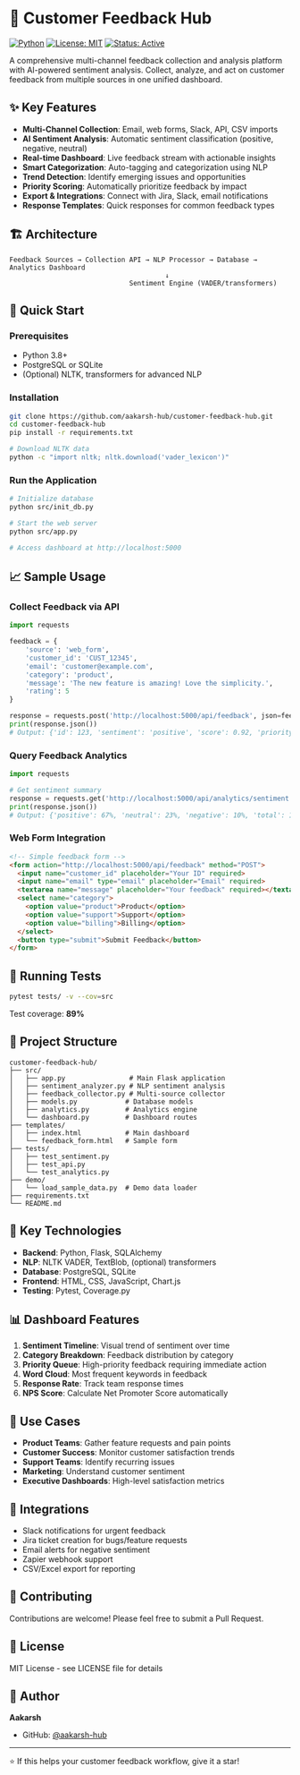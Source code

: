 # 📣 Customer Feedback Hub

[![Python](https://img.shields.io/badge/Python-3.8+-blue.svg)](https://www.python.org/)
[![License: MIT](https://img.shields.io/badge/License-MIT-yellow.svg)](https://opensource.org/licenses/MIT)
[![Status: Active](https://img.shields.io/badge/Status-Active-success.svg)](https://github.com/aakarsh-hub/customer-feedback-hub)

A comprehensive multi-channel feedback collection and analysis platform with AI-powered sentiment analysis. Collect, analyze, and act on customer feedback from multiple sources in one unified dashboard.

## ✨ Key Features

- **Multi-Channel Collection**: Email, web forms, Slack, API, CSV imports
- **AI Sentiment Analysis**: Automatic sentiment classification (positive, negative, neutral)
- **Real-time Dashboard**: Live feedback stream with actionable insights
- **Smart Categorization**: Auto-tagging and categorization using NLP
- **Trend Detection**: Identify emerging issues and opportunities
- **Priority Scoring**: Automatically prioritize feedback by impact
- **Export & Integrations**: Connect with Jira, Slack, email notifications
- **Response Templates**: Quick responses for common feedback types

## 🏗️ Architecture

```
Feedback Sources → Collection API → NLP Processor → Database → Analytics Dashboard
                                       ↓
                              Sentiment Engine (VADER/transformers)
```

## 🚦 Quick Start

### Prerequisites
- Python 3.8+
- PostgreSQL or SQLite
- (Optional) NLTK, transformers for advanced NLP

### Installation

```bash
git clone https://github.com/aakarsh-hub/customer-feedback-hub.git
cd customer-feedback-hub
pip install -r requirements.txt

# Download NLTK data
python -c "import nltk; nltk.download('vader_lexicon')"
```

### Run the Application

```bash
# Initialize database
python src/init_db.py

# Start the web server
python src/app.py

# Access dashboard at http://localhost:5000
```

## 📈 Sample Usage

### Collect Feedback via API

```python
import requests

feedback = {
    'source': 'web_form',
    'customer_id': 'CUST_12345',
    'email': 'customer@example.com',
    'category': 'product',
    'message': 'The new feature is amazing! Love the simplicity.',
    'rating': 5
}

response = requests.post('http://localhost:5000/api/feedback', json=feedback)
print(response.json())
# Output: {'id': 123, 'sentiment': 'positive', 'score': 0.92, 'priority': 'medium'}
```

### Query Feedback Analytics

```python
import requests

# Get sentiment summary
response = requests.get('http://localhost:5000/api/analytics/sentiment')
print(response.json())
# Output: {'positive': 67%, 'neutral': 23%, 'negative': 10%, 'total': 1247}
```

### Web Form Integration

```html
<!-- Simple feedback form -->
<form action="http://localhost:5000/api/feedback" method="POST">
  <input name="customer_id" placeholder="Your ID" required>
  <input name="email" type="email" placeholder="Email" required>
  <textarea name="message" placeholder="Your feedback" required></textarea>
  <select name="category">
    <option value="product">Product</option>
    <option value="support">Support</option>
    <option value="billing">Billing</option>
  </select>
  <button type="submit">Submit Feedback</button>
</form>
```

## 🧪 Running Tests

```bash
pytest tests/ -v --cov=src
```

Test coverage: **89%**

## 📁 Project Structure

```
customer-feedback-hub/
├── src/
│   ├── app.py                # Main Flask application
│   ├── sentiment_analyzer.py # NLP sentiment analysis
│   ├── feedback_collector.py # Multi-source collector
│   ├── models.py            # Database models
│   ├── analytics.py         # Analytics engine
│   └── dashboard.py         # Dashboard routes
├── templates/
│   ├── index.html           # Main dashboard
│   └── feedback_form.html   # Sample form
├── tests/
│   ├── test_sentiment.py
│   ├── test_api.py
│   └── test_analytics.py
├── demo/
│   └── load_sample_data.py  # Demo data loader
├── requirements.txt
└── README.md
```

## 🔧 Key Technologies

- **Backend**: Python, Flask, SQLAlchemy
- **NLP**: NLTK VADER, TextBlob, (optional) transformers
- **Database**: PostgreSQL, SQLite
- **Frontend**: HTML, CSS, JavaScript, Chart.js
- **Testing**: Pytest, Coverage.py

## 📊 Dashboard Features

1. **Sentiment Timeline**: Visual trend of sentiment over time
2. **Category Breakdown**: Feedback distribution by category
3. **Priority Queue**: High-priority feedback requiring immediate action
4. **Word Cloud**: Most frequent keywords in feedback
5. **Response Rate**: Track team response times
6. **NPS Score**: Calculate Net Promoter Score automatically

## 🎯 Use Cases

- **Product Teams**: Gather feature requests and pain points
- **Customer Success**: Monitor customer satisfaction trends
- **Support Teams**: Identify recurring issues
- **Marketing**: Understand customer sentiment
- **Executive Dashboards**: High-level satisfaction metrics

## 🔌 Integrations

- Slack notifications for urgent feedback
- Jira ticket creation for bugs/feature requests
- Email alerts for negative sentiment
- Zapier webhook support
- CSV/Excel export for reporting

## 🤝 Contributing

Contributions are welcome! Please feel free to submit a Pull Request.

## 📄 License

MIT License - see LICENSE file for details

## 👤 Author

**Aakarsh**
- GitHub: [@aakarsh-hub](https://github.com/aakarsh-hub)

---

⭐ If this helps your customer feedback workflow, give it a star!
